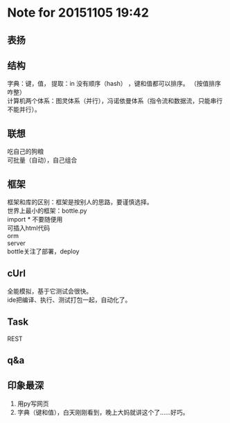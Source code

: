 # Note for 20151105 19:42  
## 表扬  
## 结构  
字典：键，值， 提取：in  没有顺序（hash） ，键和值都可以排序。  （按值排序咋整）  
计算机两个体系：图灵体系（并行），冯诺依曼体系（指令流和数据流，只能串行不能并行）。  
## 联想  
吃自己的狗粮  
可批量（自动），自己组合  
## 框架  
框架和库的区别：框架是按别人的思路，要谨慎选择。  
世界上最小的框架：bottle.py  
import * 不要随便用  
可插入html代码  
orm  
server  
bottle关注了部署，deploy  
## cUrl  
全能模拟，基于它测试会很快。  
ide把编译、执行、测试打包一起，自动化了。  
## Task  
REST  
## q&a  

## 印象最深  
1. 用py写网页  
2. 字典（键和值），白天刚刚看到，晚上大妈就讲这个了……好巧。  